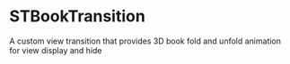# STBookTransition
A custom view transition that provides 3D book fold and unfold animation for view display and hide
